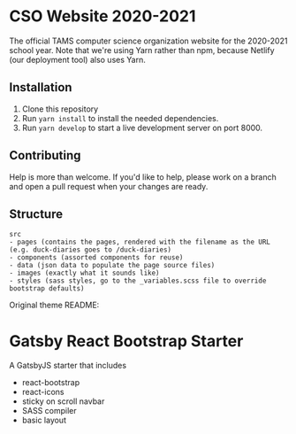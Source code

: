 # CSO Website 2020-2021

The official TAMS computer science organization website for the 2020-2021 school year. Note that we're using Yarn rather than npm, because Netlify (our deployment tool) also uses Yarn.

## Installation

1. Clone this repository
2. Run `yarn install` to install the needed dependencies.
3. Run `yarn develop` to start a live development server on port 8000.

## Contributing

Help is more than welcome. If you'd like to help, please work on a branch and open a pull request when your changes are ready. 

## Structure

```
src
- pages (contains the pages, rendered with the filename as the URL (e.g. duck-diaries goes to /duck-diaries)
- components (assorted components for reuse)
- data (json data to populate the page source files)
- images (exactly what it sounds like)
- styles (sass styles, go to the _variables.scss file to override bootstrap defaults)
```

Original theme README:

# Gatsby React Bootstrap Starter

A GatsbyJS starter that includes

- react-bootstrap
- react-icons
- sticky on scroll navbar
- SASS compiler
- basic layout
